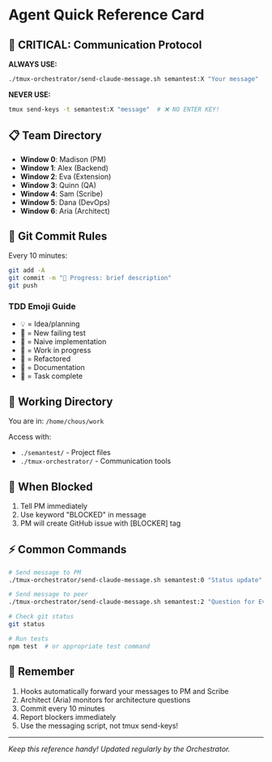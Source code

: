 # Agent Quick Reference Card

## 🔧 CRITICAL: Communication Protocol

**ALWAYS USE:**
```bash
./tmux-orchestrator/send-claude-message.sh semantest:X "Your message"
```

**NEVER USE:**
```bash
tmux send-keys -t semantest:X "message"  # ❌ NO ENTER KEY!
```

## 📋 Team Directory

- **Window 0**: Madison (PM)
- **Window 1**: Alex (Backend)
- **Window 2**: Eva (Extension)
- **Window 3**: Quinn (QA)
- **Window 4**: Sam (Scribe)
- **Window 5**: Dana (DevOps)
- **Window 6**: Aria (Architect)

## 💾 Git Commit Rules

Every 10 minutes:
```bash
git add -A
git commit -m "🚧 Progress: brief description"
git push
```

### TDD Emoji Guide
- 💡 = Idea/planning
- 🧪 = New failing test
- 🍬 = Naive implementation
- 🚧 = Work in progress
- 🚀 = Refactored
- 📝 = Documentation
- 🏅 = Task complete

## 📁 Working Directory

You are in: `/home/chous/work`

Access with:
- `./semantest/` - Project files
- `./tmux-orchestrator/` - Communication tools

## 🚨 When Blocked

1. Tell PM immediately
2. Use keyword "BLOCKED" in message
3. PM will create GitHub issue with [BLOCKER] tag

## ⚡ Common Commands

```bash
# Send message to PM
./tmux-orchestrator/send-claude-message.sh semantest:0 "Status update"

# Send message to peer
./tmux-orchestrator/send-claude-message.sh semantest:2 "Question for Eva"

# Check git status
git status

# Run tests
npm test  # or appropriate test command
```

## 🎯 Remember

1. Hooks automatically forward your messages to PM and Scribe
2. Architect (Aria) monitors for architecture questions
3. Commit every 10 minutes
4. Report blockers immediately
5. Use the messaging script, not tmux send-keys!

---
*Keep this reference handy! Updated regularly by the Orchestrator.*